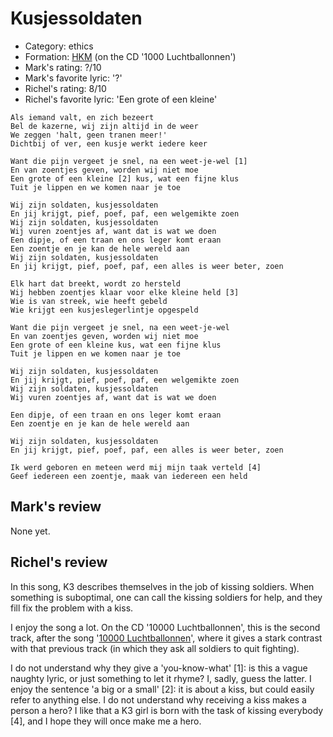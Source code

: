 # Kusjessoldaten

 * Category: ethics
 * Formation: [HKM](Hkm.md) (on the CD '1000 Luchtballonnen')
 * Mark's rating: ?/10
 * Mark's  favorite lyric: '?'
 * Richel's rating: 8/10
 * Richel's  favorite lyric: 'Een grote of een kleine'

```
Als iemand valt, en zich bezeert
Bel de kazerne, wij zijn altijd in de weer
We zeggen 'halt, geen tranen meer!'
Dichtbij of ver, een kusje werkt iedere keer

Want die pijn vergeet je snel, na een weet-je-wel [1]
En van zoentjes geven, worden wij niet moe
Een grote of een kleine [2] kus, wat een fijne klus
Tuit je lippen en we komen naar je toe

Wij zijn soldaten, kusjessoldaten
En jij krijgt, pief, poef, paf, een welgemikte zoen
Wij zijn soldaten, kusjessoldaten
Wij vuren zoentjes af, want dat is wat we doen
Een dipje, of een traan en ons leger komt eraan
Een zoentje en je kan de hele wereld aan
Wij zijn soldaten, kusjessoldaten
En jij krijgt, pief, poef, paf, een alles is weer beter, zoen

Elk hart dat breekt, wordt zo hersteld
Wij hebben zoentjes klaar voor elke kleine held [3]
Wie is van streek, wie heeft gebeld
Wie krijgt een kusjeslegerlintje opgespeld

Want die pijn vergeet je snel, na een weet-je-wel
En van zoentjes geven, worden wij niet moe
Een grote of een kleine kus, wat een fijne klus
Tuit je lippen en we komen naar je toe

Wij zijn soldaten, kusjessoldaten
En jij krijgt, pief, poef, paf, een welgemikte zoen
Wij zijn soldaten, kusjessoldaten
Wij vuren zoentjes af, want dat is wat we doen

Een dipje, of een traan en ons leger komt eraan
Een zoentje en je kan de hele wereld aan

Wij zijn soldaten, kusjessoldaten
En jij krijgt, pief, poef, paf, een alles is weer beter, zoen

Ik werd geboren en meteen werd mij mijn taak verteld [4]
Geef iedereen een zoentje, maak van iedereen een held

```

## Mark's review

None yet.

## Richel's review

In this song, K3 describes themselves in the job of kissing soldiers. 
When something is suboptimal, one can call the kissing soldiers for help, 
and they fill fix the problem with a kiss.

I enjoy the song a lot. On the CD '10000 Luchtballonnen', this is the second track, 
after the song '[10000 Luchtballonnen](10000Luchtballonnen.md)', 
where it gives a stark contrast with that previous track (in which
they ask all soldiers to quit fighting). 

I do not understand why they give a 'you-know-what' [1]: is this a vague naughty lyric,
or just something to let it rhyme? I, sadly, guess the latter. I enjoy the sentence
'a big or a small' [2]: it is about a kiss, but could easily refer to anything else.
I do not understand why receiving a kiss makes a person a hero? I like that a
K3 girl is born with the task of kissing everybody [4], and I hope they will once make me a hero.
